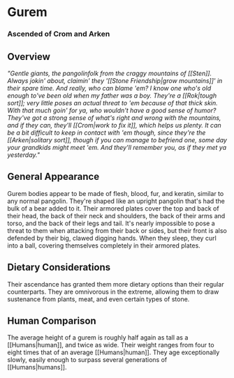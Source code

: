 # Gurem
### Ascended of Crom and Arken

## Overview

*"Gentle giants, the pangolinfolk from the craggy mountains of [[Sten]].*
*Always jokin' about, claimin' they '[[Stone Friendship|grow mountains]]' in their spare time.*
*And really, who can blame 'em?*
*I know one who's old enough to've been old when my father was a boy.*
*They're a [[Rok|tough sort]]; very little poses an actual threat to 'em because of that thick skin.*
*With that much goin' for ya, who wouldn't have a good sense of humor?*
*They've got a strong sense of what's right and wrong with the mountains, and if they can, they'll [[Crom|work to fix it]], which helps us plenty.*
*It can be a bit difficult to keep in contact with 'em though, since they're the [[Arken|solitary sort]], though if you can manage to befriend one, some day your grandkids might meet 'em.*
*And they'll remember you, as if they met ya yesterday."*

## General Appearance

Gurem bodies appear to be made of flesh, blood, fur, and keratin, similar to any normal pangolin.
They're shaped like an upright pangolin that's had the bulk of a bear added to it.
Their armored plates cover the top and back of their head, the back of their neck and shoulders, the back of their arms and torso, and the back of their legs and tail.
It's nearly impossible to pose a threat to them when attacking from their back or sides, but their front is also defended by their big, clawed digging hands.
When they sleep, they curl into a ball, covering themselves completely in their armored plates.

## Dietary Considerations

Their ascendance has granted them more dietary options than their regular counterparts.
They are omnivorous in the extreme, allowing them to draw sustenance from plants, meat, and even certain types of stone.

## Human Comparison

The average height of a gurem is roughly half again as tall as a [[Humans|human]], and twice as wide.
Their weight ranges from four to eight times that of an average [[Humans|human]].
They age exceptionally slowly, easily enough to surpass several generations of [[Humans|humans]].